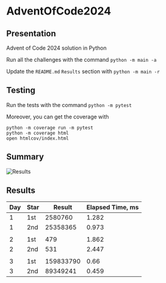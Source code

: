 # AdventOfCode2024

## Presentation

Advent of Code 2024 solution in Python

Run all the challenges with the command `python -m main -a`

Update the `README.md` `Results` section with `python -m main -r`

## Testing

Run the tests with the command `python -m pytest`

Moreover, you can get the coverage with
```
python -m coverage run -m pytest
python -m coverage html
open htmlcov/index.html
```

## Summary
![Results](https://github.com/clementgbcn/AdventOfCode2024/actions/workflows/check_results.yml/badge.svg)


## Results
|   Day | Star   |    Result |   Elapsed Time, ms |
|-------|--------|-----------|--------------------|
|     1 | 1st    |   2580760 |              1.282 |
|     1 | 2nd    |  25358365 |              0.973 |
|       |        |           |                    |
|     2 | 1st    |       479 |              1.862 |
|     2 | 2nd    |       531 |              2.447 |
|       |        |           |                    |
|     3 | 1st    | 159833790 |              0.66  |
|     3 | 2nd    |  89349241 |              0.459 |
